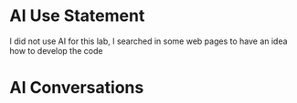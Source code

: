# AI Use Statement
I did not use AI for this lab, I searched in some web pages to have an idea how to develop the code

# AI Conversations